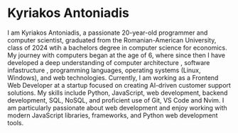 # Kyriakos Antoniadis

I am Kyriakos Antoniadis, a passionate 20-year-old programmer and computer scientist, graduated from the Romanian-American University, class of 2024 wtih a bachelors degree in computer science for economics. 
My journey with computers began at the age of 6, where since then I have developed a deep understanding of computer architecture , software infastructure , programming languages, operating systems (Linux, Windows), and web technologies. 
Currently, I am working as a Frontend Web Developer at a startup focused on creating AI-driven customer support solutions. 
My skills include Python, JavaScript, web development, backend development, SQL, NoSQL, and proficient use of Git, VS Code and Nvim. 
I am particularly passionate about web development and enjoy working with modern JavaScript libraries, frameworks, and Python web development tools.


<!---
kuriakosant/kuriakosant is a ✨ special ✨ repository because its `README.md` (this file) appears on your GitHub profile.
You can click the Preview link to take a look at your changes.
--->

